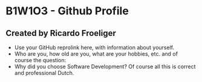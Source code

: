 # B1W1O3 - Github Profile
## Created by Ricardo Froeliger

* Use your GitHub reprolink here, with information about yourself.
* Who are you, how old are you, what are your hobbies, etc. and of course the question:
* Why did you choose Software Development? Of course all this is correct and professional Dutch.